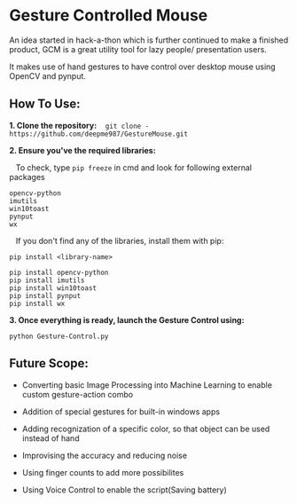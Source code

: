 # Gesture Controlled Mouse

  An idea started in hack-a-thon which is further continued to make a finished product, GCM is a great utility tool for lazy people/ presentation users.
  
  It makes use of hand gestures to have control over desktop mouse using OpenCV and pynput.
  
## How To Use:

**1. Clone the repository:**
&nbsp;&nbsp; `git clone -https://github.com/deepme987/GestureMouse.git`
 
**2. Ensure you've the required libraries:**

&nbsp;&nbsp; To check, type `pip freeze` in cmd and look for following external packages
```
opencv-python
imutils
win10toast
pynput
wx
```

&nbsp;&nbsp; If you don't find any of the libraries, install them with pip:
  
`pip install <library-name>`

```
pip install opencv-python
pip install imutils
pip install win10toast
pip install pynput
pip install wx
```
    
**3. Once everything is ready, launch the Gesture Control using:**

`python Gesture-Control.py`

## Future Scope:
  - Converting basic Image Processing into Machine Learning to enable custom gesture-action combo
  
  - Addition of special gestures for built-in windows apps
    
  - Adding recognization of a specific color, so that object can be used instead of hand
    
  - Improvising the accuracy and reducing noise
    
  - Using finger counts to add more possibilites
    
  - Using Voice Control to enable the script(Saving battery)

